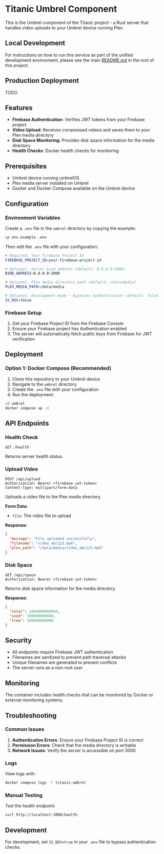 # Titanic Umbrel Component

This is the Umbrel component of the Titanic project - a Rust server that handles video uploads to your Umbrel device running Plex.

## Local Development

For instructions on how to run this service as part of the unified development environment, please see the main [README.md](../../README.md) in the root of this project.

## Production Deployment

TODO

## Features

- **Firebase Authentication**: Verifies JWT tokens from your Firebase project
- **Video Upload**: Receives compressed videos and saves them to your Plex media directory
- **Disk Space Monitoring**: Provides disk space information for the media directory
- **Health Checks**: Docker health checks for monitoring

## Prerequisites

- Umbrel device running umbrelOS
- Plex media server installed on Umbrel
- Docker and Docker Compose available on the Umbrel device

## Configuration

### Environment Variables

Create a `.env` file in the `umbrel` directory by copying the example:

```bash
cp env.example .env
```

Then edit the `.env` file with your configuration:

```bash
# Required: Your Firebase Project ID
FIREBASE_PROJECT_ID=your-firebase-project-id

# Optional: Server bind address (default: 0.0.0.0:3000)
BIND_ADDRESS=0.0.0.0:3000

# Optional: Plex media directory path (default: /data/media)
PLEX_MEDIA_PATH=/data/media

# Optional: Development mode - bypasses authentication (default: false)
IS_DEV=false
```

### Firebase Setup

1. Get your Firebase Project ID from the Firebase Console
2. Ensure your Firebase project has Authentication enabled
3. The server will automatically fetch public keys from Firebase for JWT verification

## Deployment

### Option 1: Docker Compose (Recommended)

1. Clone this repository to your Umbrel device
2. Navigate to the `umbrel` directory
3. Create the `.env` file with your configuration
4. Run the deployment:

```bash
cd umbrel
docker compose up -d
```

## API Endpoints

### Health Check
```
GET /health
```
Returns server health status.

### Upload Video
```
POST /api/upload
Authorization: Bearer <firebase-jwt-token>
Content-Type: multipart/form-data
```
Uploads a video file to the Plex media directory.

**Form Data:**
- `file`: The video file to upload

**Response:**
```json
{
  "message": "File uploaded successfully",
  "filename": "video_abc123.mp4",
  "plex_path": "/data/media/video_abc123.mp4"
}
```

### Disk Space
```
GET /api/space
Authorization: Bearer <firebase-jwt-token>
```
Returns disk space information for the media directory.

**Response:**
```json
{
  "total": 1000000000000,
  "used": 500000000000,
  "free": 500000000000
}
```

## Security

- All endpoints require Firebase JWT authentication
- Filenames are sanitized to prevent path traversal attacks
- Unique filenames are generated to prevent conflicts
- The server runs as a non-root user

## Monitoring

The container includes health checks that can be monitored by Docker or external monitoring systems.

## Troubleshooting

### Common Issues

1. **Authentication Errors**: Ensure your Firebase Project ID is correct
2. **Permission Errors**: Check that the media directory is writable
3. **Network Issues**: Verify the server is accessible on port 3000

### Logs

View logs with:
```bash
docker compose logs -f titanic-umbrel
```

### Manual Testing

Test the health endpoint:
```bash
curl http://localhost:3000/health
```

## Development

For development, set `IS_DEV=true` in your `.env` file to bypass authentication checks.